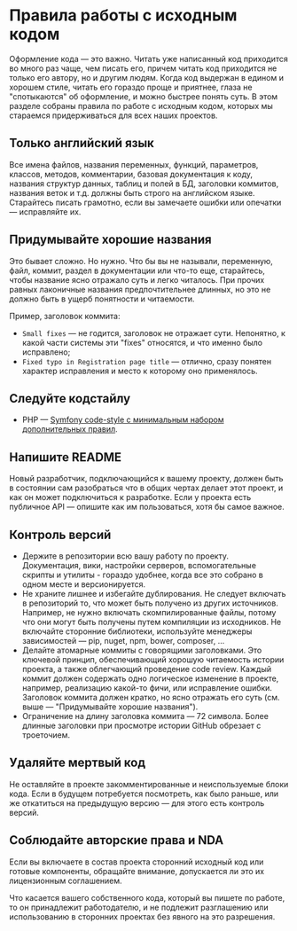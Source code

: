# Правила работы с исходным кодом

Оформление кода — это важно. Читать уже написанный код приходится во много раз чаще, чем писать его, причем читать код приходится не только его автору, но и другим людям. Когда код выдержан в едином и хорошем стиле, читать его гораздо проще и приятнее, глаза не "спотыкаются" об оформление, и можно быстрее понять суть. В этом разделе собраны правила по работе с исходным кодом, которых мы стараемся придерживаться для всех наших проектов.

## Только английский язык

Все имена файлов, названия переменных, функций, параметров, классов, методов, комментарии, базовая документация к коду, названия структур данных, таблиц и полей в БД, заголовки коммитов, названия веток и т.д. должны быть строго на английском языке. Старайтесь писать грамотно, если вы замечаете ошибки или опечатки — исправляйте их.

## Придумывайте хорошие названия

Это бывает сложно. Но нужно. Что бы вы не называли, переменную, файл, коммит, раздел в документации или что-то еще, старайтесь, чтобы название ясно отражало суть и легко читалось. При прочих равных лаконичные названия предпочтительнее длинных, но это не должно быть в ущерб понятности и читаемости.

Пример, заголовок коммита:

+ `Small fixes` — не годится, заголовок не отражает сути. Непонятно, к какой части системы эти "fixes" относятся, и что именно было исправлено;
+ `Fixed typo in Registration page title` — отлично, сразу понятен характер исправления и место к которому оно применялось.

## Следуйте кодстайлу

+ PHP — [Symfony code-style с минимальным набором дополнительных правил](php.md).

## Напишите README

Новый разработчик, подключающийся к вашему проекту, должен быть в состоянии сам разобраться что в общих чертах делает этот проект, и как он может подключиться к разработке. Если у проекта есть публичное API — опишите как им пользоваться, хотя бы самое важное.

## Контроль версий

+ Держите в репозитории всю вашу работу по проекту. Документация, вики, настройки серверов, вспомогательные скрипты и утилиты - гораздо удобнее, когда все это собрано в одном месте и версионируется.
+ Не храните лишнее и избегайте дублирования. Не следует включать в репозиторий то, что может быть получено из других источников. Например, не нужно включать скомпилированные файлы, потому что они могут быть получены путем компиляции из исходников. Не включайте сторонние библиотеки, используйте менеджеры зависимостей — pip, nuget, npm, bower, composer, ...
+ Делайте атомарные коммиты с говорящими заголовками. Это ключевой принцип, обеспечивающий хорошую читаемость истории проекта, а также облегчающий проведение code review. Каждый коммит должен содержать одно логическое изменение в проекте, например, реализацию какой-то фичи, или исправление ошибки. Заголовок коммита должен кратко, но ясно отражать его суть (см. выше — "Придумывайте хорошие названия").
+ Ограничение на длину заголовка коммита — 72 символа. Более длинные заголовки при просмотре истории GitHub обрезает с троеточием.

## Удаляйте мертвый код

Не оставляйте в проекте закомментированные и неиспользуемые блоки кода. Если в будущем потребуется посмотреть, как было раньше, или же откатиться на предыдущую версию — для этого есть контроль версий.

## Соблюдайте авторские права и NDA

Eсли вы включаете в состав проекта сторонний исходный код или готовые компоненты, обращайте внимание, допускается ли это их лицензионным соглашением.

Что касается вашего собственного кода, который вы пишете по работе, то он принадлежит работодателю, и не подлежит разглашению или использованию в сторонних проектах без явного на это разрешения.
